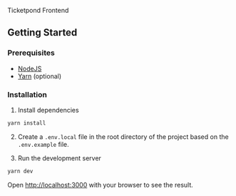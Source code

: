 Ticketpond Frontend

## Getting Started

### Prerequisites

- [NodeJS](https://nodejs.org/en/)
- [Yarn](https://yarnpkg.com/) (optional)

### Installation

1. Install dependencies

```bash
yarn install
```

2. Create a `.env.local` file in the root directory of the project based on the `.env.example` file.

3. Run the development server

```bash
yarn dev
```

Open [http://localhost:3000](http://localhost:3000) with your browser to see the result.
